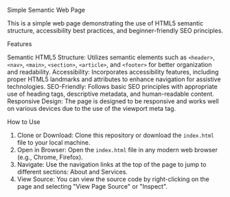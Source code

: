 Simple Semantic Web Page

This is a simple web page demonstrating the use of HTML5 semantic structure, accessibility best practices, and beginner-friendly SEO principles.

Features

Semantic HTML5 Structure: Utilizes semantic elements such as `<header>`, `<nav>`, `<main>`, `<section>`, `<article>`, and `<footer>` for better organization and readability.
Accessibility: Incorporates accessibility features, including proper HTML5 landmarks and attributes to enhance navigation for assistive technologies.
SEO-Friendly: Follows basic SEO principles with appropriate use of heading tags, descriptive metadata, and human-readable content.
Responsive Design: The page is designed to be responsive and works well on various devices due to the use of the viewport meta tag.

How to Use

1. Clone or Download: Clone this repository or download the `index.html` file to your local machine.
2. Open in Browser: Open the `index.html` file in any modern web browser (e.g., Chrome, Firefox).
3. Navigate: Use the navigation links at the top of the page to jump to different sections: About and Services.
4. View Source: You can view the source code by right-clicking on the page and selecting "View Page Source" or "Inspect".


